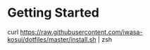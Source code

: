 # Getting Started
curl https://raw.githubusercontent.com/iwasa-kosui/dotfiles/master/install.sh | zsh
